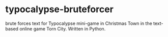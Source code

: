 # typocalypse-bruteforcer
brute forces text for Typocalypse mini-game in Christmas Town in the text-based online game Torn City. Written in Python.
